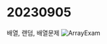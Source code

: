 # 20230905
배열, 랜덤, 배열문제
![ArrayExam](https://github.com/ImMyeongJang/20230905/assets/143058437/d7dd2561-18be-4ab2-8d22-e8c9cf6b54be)
